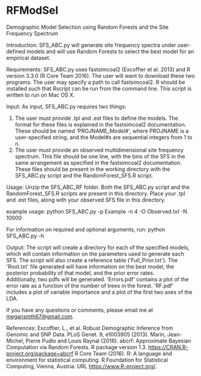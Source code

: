 # RFModSel
Demographic Model Selection using Random Forests and the Site Frequency Spectrum

Introduction:
SFS_ABC.py will generate site frequency spectra under user-defined models and will use Random Forests to select the best model for an empirical dataset. 


Requirements:
SFS_ABC.py uses fastsimcoal2 (Excoffier et al. 2013) and R version 3.3.0 (R Core Team 2016).
The user will want to download these two programs.  The user may specify a path to call 
fastsimcoal2. R should be installed such that Rscript can be run from the command line. 
This script is written to run on Mac OS X. 


Input: 
As input, SFS_ABC.py requires two things: 
1.  The user must provide .tpl and .est files to define the models.  The format for these
    files is explained in the fastsimcoal2 documentation. These should be named 
    'PROJNAME_Model#', where PROJNAME is a user-specified string, and the Model#s
    are sequential integers from 1 to n. 
2.  The user must provide an observed multidimensional site frequency spectrum.  This 
    file should be one line, with the bins of the SFS in the same arrangement as specified 
    in the fastsimcoal2 documentation.
These files should be present in the working directory with the SFS_ABC.py script and
the RandomForest_SFS.R script.  

Usage: 
Unzip the SFS_ABC_RF folder.  Both the SFS_ABC.py script and the RandomForest_SFS.R scripts
are present in this directory.  Place your .tpl and .est files, along with your observed SFS
file in this directory. 

example usage: 
python SFS_ABC.py -p Example -n 4 -O Observed.txt -N 10000

For information on required and optional arguments, run:
python SFS_ABC.py -h

Output: 
The script will create a directory for each of the specified models, which will contain
information on the parameters used to generate each SFS.  The script will also create a 
reference table ('Full_Prior.txt').  The 'Rout.txt' file generated will have information on 
the best model, the posterior probability of that model, and the prior error rates.  
Additionally, two pdfs will be generated.  'Errors.pdf' contains a plot of the error rate 
as a function of the number of trees in the forest.  'RF.pdf' includes a plot of variable
importance and a plot of the first two axes of the LDA.

If you have any questions or comments, please email me at megansmth67@gmail.com.

References: 
Excoffier, L., et al. Robust Demographic Inference from Genomic and SNP Data. PLoS 
    Genet. 9, e1003905 (2013).
Marin, Jean-Michel, Pierre Pudlo and Louis Raynal (2016). abcrf: Approximate Bayesian 
    Computation via Random Forests. R package version 1.3. 
    https://CRAN.R-project.org/package=abcrf
R Core Team (2016). R: A language and environment for statistical computing. R Foundation 
    for Statistical Computing, Vienna, Austria. URL https://www.R-project.org/.
